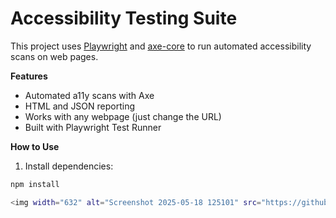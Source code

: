 # Accessibility Testing Suite

This project uses [Playwright](https://playwright.dev/) and [axe-core](https://github.com/dequelabs/axe-core) to run automated accessibility scans on web pages.

**Features**

- Automated a11y scans with Axe
- HTML and JSON reporting
- Works with any webpage (just change the URL)
- Built with Playwright Test Runner

**How to Use**

1. Install dependencies:

```bash
npm install

<img width="632" alt="Screenshot 2025-05-18 125101" src="https://github.com/user-attachments/assets/8d017364-8ffc-4d46-98b9-e3cfe38d1e05" />
